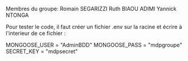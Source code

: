 Membres du groupe: 
Romain SEGARIZZI
Ruth BIAOU ADIMI
Yannick NTONGA

Pour tester le code, il faut créer un fichier .env sur la racine et écrire à l'interieur de ce fichier : 

MONGOOSE_USER = "AdminBDD"
MONGOOSE_PASS = "mdpgroupe"
SECRET_KEY = "mdpsecret"
